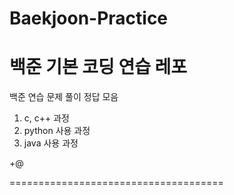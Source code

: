 # Baekjoon-Practice
백준 기본 코딩 연습 레포
=====================================

백준 연습 문제 풀이 정답 모음

1. c, c++ 과정 
2. python 사용 과정
3. java 사용 과정

+@

=====================================

